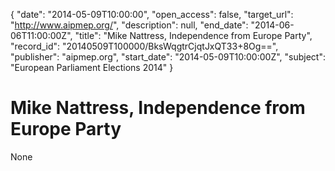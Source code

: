 {
  "date": "2014-05-09T10:00:00", 
  "open_access": false, 
  "target_url": "http://www.aipmep.org/", 
  "description": null, 
  "end_date": "2014-06-06T11:00:00Z", 
  "title": "Mike Nattress, Independence from Europe Party", 
  "record_id": "20140509T100000/BksWqgtrCjqtJxQT33+8Og==", 
  "publisher": "aipmep.org", 
  "start_date": "2014-05-09T10:00:00Z", 
  "subject": "European Parliament Elections 2014"
}

# Mike Nattress, Independence from Europe Party

None